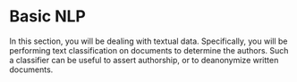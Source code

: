 # Basic NLP

In this section, you will be dealing with textual data. Specifically, you will be performing text classification on documents to determine the authors. Such a classifier can be useful to assert authorship, or to deanonymize written documents.
